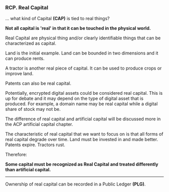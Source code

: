 
### RCP. Real Capital


... what kind of Capital **(CAP)** is tied to real things?


**Not all capital is 'real' in that it can be touched in the physical world.**

Real Capital are physical thing and/or clearly identifiable things that can be characterized as capital.

Land is the initial example.  Land can be bounded in two dimensions and it can produce rents.

A tractor is another real piece of capital.  It can be used to produce crops or improve land.

Patents can also be real capital.

Potentially, encrypted digital assets could be considered real capital.  This is up for debate and it may depend on the type of digital asset that is produced.  For example, a domain name may be real capital while a digital share of stock may not be.

The difference of real capital and artificial capital will be discussed more in the ACP artificial capital chapter.

The characteristic of real capital that we want to focus on is that all forms of real capital degrade over time. Land must be invested in and made better.  Patents expire.  Tractors rust.


Therefore:

**Some capital must be recognized as Real Capital and treated differently than artificial capital.**

----------

Ownership of real capital can be recorded in a Public Ledger **(PLG)**.

<div style='display:none;' markdown="1">
\newpage

